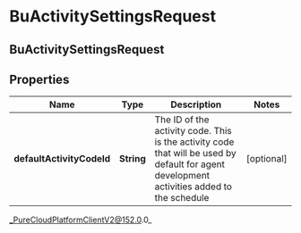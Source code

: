 # BuActivitySettingsRequest

## BuActivitySettingsRequest

## Properties

|Name | Type | Description | Notes|
|------------ | ------------- | ------------- | -------------|
| **defaultActivityCodeId** | **String** | The ID of the activity code. This is the activity code that will be used by default for agent development activities added to the schedule | [optional] |



_PureCloudPlatformClientV2@152.0.0_
